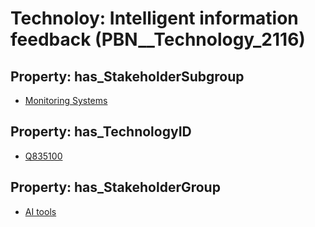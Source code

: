 # Technoloy: __Intelligent information feedback__ (PBN__Technology_2116)

## Property: has_StakeholderSubgroup

* [Monitoring Systems](PBN__TechSubgroup_31)

## Property: has_TechnologyID

* [Q835100](Q835100)

## Property: has_StakeholderGroup

* [AI tools](PBN__TechGroup_0)

